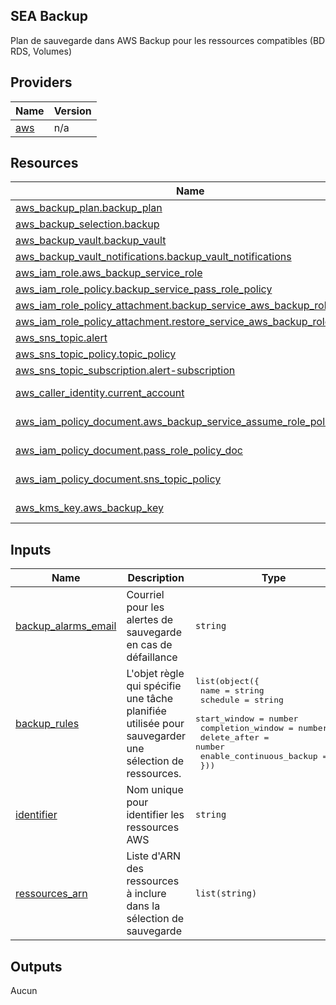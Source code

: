 ## SEA Backup

Plan de sauvegarde dans AWS Backup pour les ressources compatibles (BD RDS, Volumes)

## Providers

| Name | Version |
|------|---------|
| <a name="provider_aws"></a> [aws](#provider\_aws) | n/a |


## Resources

| Name | Type |
|------|------|
| [aws_backup_plan.backup_plan](https://registry.terraform.io/providers/hashicorp/aws/latest/docs/resources/backup_plan) | resource |
| [aws_backup_selection.backup](https://registry.terraform.io/providers/hashicorp/aws/latest/docs/resources/backup_selection) | resource |
| [aws_backup_vault.backup_vault](https://registry.terraform.io/providers/hashicorp/aws/latest/docs/resources/backup_vault) | resource |
| [aws_backup_vault_notifications.backup_vault_notifications](https://registry.terraform.io/providers/hashicorp/aws/latest/docs/resources/backup_vault_notifications) | resource |
| [aws_iam_role.aws_backup_service_role](https://registry.terraform.io/providers/hashicorp/aws/latest/docs/resources/iam_role) | resource |
| [aws_iam_role_policy.backup_service_pass_role_policy](https://registry.terraform.io/providers/hashicorp/aws/latest/docs/resources/iam_role_policy) | resource |
| [aws_iam_role_policy_attachment.backup_service_aws_backup_role_policy](https://registry.terraform.io/providers/hashicorp/aws/latest/docs/resources/iam_role_policy_attachment) | resource |
| [aws_iam_role_policy_attachment.restore_service_aws_backup_role_policy](https://registry.terraform.io/providers/hashicorp/aws/latest/docs/resources/iam_role_policy_attachment) | resource |
| [aws_sns_topic.alert](https://registry.terraform.io/providers/hashicorp/aws/latest/docs/resources/sns_topic) | resource |
| [aws_sns_topic_policy.topic_policy](https://registry.terraform.io/providers/hashicorp/aws/latest/docs/resources/sns_topic_policy) | resource |
| [aws_sns_topic_subscription.alert-subscription](https://registry.terraform.io/providers/hashicorp/aws/latest/docs/resources/sns_topic_subscription) | resource |
| [aws_caller_identity.current_account](https://registry.terraform.io/providers/hashicorp/aws/latest/docs/data-sources/caller_identity) | data source |
| [aws_iam_policy_document.aws_backup_service_assume_role_policy](https://registry.terraform.io/providers/hashicorp/aws/latest/docs/data-sources/iam_policy_document) | data source |
| [aws_iam_policy_document.pass_role_policy_doc](https://registry.terraform.io/providers/hashicorp/aws/latest/docs/data-sources/iam_policy_document) | data source |
| [aws_iam_policy_document.sns_topic_policy](https://registry.terraform.io/providers/hashicorp/aws/latest/docs/data-sources/iam_policy_document) | data source |
| [aws_kms_key.aws_backup_key](https://registry.terraform.io/providers/hashicorp/aws/latest/docs/data-sources/kms_key) | data source |

## Inputs

| Name | Description | Type | Default | Required |
|------|-------------|------|---------|:--------:|
| <a name="input_backup_alarms_email"></a> [backup\_alarms\_email](#input\_backup\_alarms\_email) | Courriel pour les alertes de sauvegarde en cas de défaillance | `string` | n/a | yes |
| <a name="input_backup_rules"></a> [backup\_rules](#input\_backup\_rules) | L'objet règle qui spécifie une tâche planifiée utilisée pour sauvegarder une sélection de ressources. | <pre>list(object({<br>      name                     = string<br>      schedule                 = string<br>      start_window             = number<br>      completion_window        = number<br>      delete_after             = number<br>      enable_continuous_backup = bool<br>    }))</pre> | n/a | yes |
| <a name="input_identifier"></a> [identifier](#input\_identifier) | Nom unique pour identifier les ressources AWS | `string` | n/a | yes |
| <a name="input_ressources_arn"></a> [ressources\_arn](#input\_ressources\_arn) | Liste d'ARN des ressources à inclure dans la sélection de sauvegarde | `list(string)` | n/a | yes |

## Outputs

Aucun
